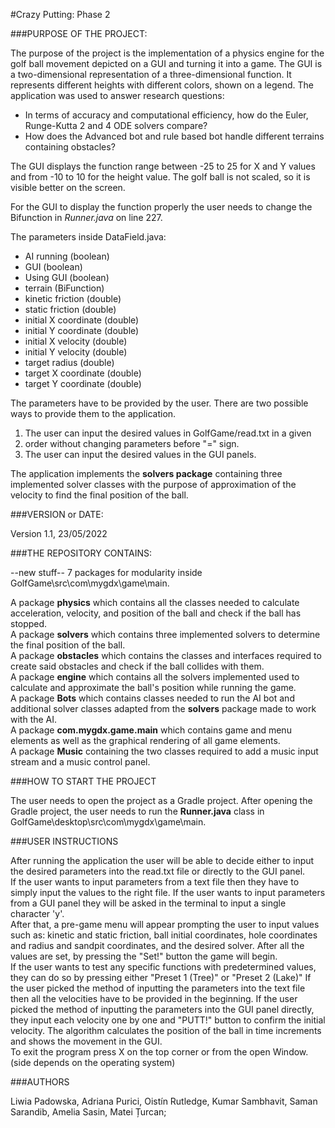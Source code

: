 #Crazy Putting: Phase 2

###PURPOSE OF THE PROJECT:

The purpose of the project is the implementation of a physics engine for 
the golf ball movement depicted on a GUI and turning it into a game. The
GUI is a two-dimensional representation of a three-dimensional function.
It represents different heights with different colors, shown on a legend. 
The application was used to answer research questions:

* In terms of accuracy and computational efficiency, how do the Euler, 
Runge-Kutta 2 and 4 ODE solvers compare?
* How does the Advanced bot and rule based bot handle different 
terrains containing obstacles?

The GUI displays the function range between -25 to 25 for X and Y 
values and from -10 to 10 for the height value. The golf ball is not scaled,
so it is visible better on the screen.

For the GUI to display the function properly the user needs to change 
the Bifunction in *Runner.java* on line 227.

The parameters inside DataField.java:
* AI running (boolean)
* GUI (boolean)
* Using GUI (boolean)
* terrain (BiFunction)
* kinetic friction (double)
* static friction (double)
* initial X coordinate (double)
* initial Y coordinate (double)
* initial X velocity (double)
* initial Y velocity (double)
* target radius (double)
* target X coordinate (double)
* target Y coordinate (double)

The parameters have to be provided by the user. There are two possible 
ways to provide them to the application.
1. The user can input the desired values in GolfGame/read.txt in a given 
2. order without changing parameters before "=" sign.
3. The user can input the desired values in the GUI panels.

The application implements the **solvers package** containing three 
implemented solver classes with the purpose of approximation of the 
velocity to find the final position of the ball.


###VERSION or DATE:

Version 1.1, 23/05/2022


###THE REPOSITORY CONTAINS:

--new stuff--
7 packages for modularity inside GolfGame\src\com\mygdx\game\main\.<br />

A package **physics** which contains all the classes needed to calculate
acceleration, velocity, and position of the ball and check if the ball has stopped.<br />
A package **solvers** which contains three implemented solvers to 
determine the final position of the ball.<br />
A package **obstacles** which contains the classes and interfaces 
required to create said obstacles and check if the ball collides with them.<br />
A package **engine** which contains all the solvers implemented 
used to calculate and approximate the ball's position while running the game.<br />
A package **Bots** which contains classes needed to run the AI bot and 
additional solver classes adapted from the **solvers** package made to work with the AI.<br />
A package **com.mygdx.game.main** which contains game and menu 
elements as well as the graphical rendering of all game elements.<br />
A package **Music** containing the two classes required to add a music input stream and a music control panel.


###HOW TO START THE PROJECT

The user needs to open the project as a Gradle project.
After opening the Gradle project, the user needs to run the **Runner.java** class in GolfGame\desktop\src\com\mygdx\game\main\.


###USER INSTRUCTIONS

After running the application the user will be able to decide either to input the desired parameters into the read.txt file or directly to the GUI panel.<br />
If the user wants to input parameters from a text file then they have to simply input the values to the right file.
If the user wants to input parameters from a GUI panel they will be asked in the terminal to input a single character 'y'.<br />
After that, a pre-game menu will appear prompting the user to input values such as: kinetic and static friction, ball initial coordinates, hole coordinates and radius and sandpit coordinates, and the desired solver.
After all the values are set, by pressing the "Set!" button the game will begin.<br />
If the user wants to test any specific functions with predetermined values, they can do so by pressing either "Preset 1 (Tree)" or "Preset 2 (Lake)"
If the user picked the method of inputting the parameters into the text file then all the velocities have to be provided in the beginning.
If the user picked the method of inputting the parameters into the GUI panel directly, they input each velocity one by one and "PUTT!" button to confirm the initial velocity.
The algorithm calculates the position of the ball in time increments and shows the movement in the GUI.<br />
To exit the program press X on the top corner or from the open Window. (side depends on the operating system)


###AUTHORS

Liwia Padowska, Adriana Purici, Oistín Rutledge, Kumar Sambhavit, Saman Sarandib, Amelia Sasin, Matei Țurcan;